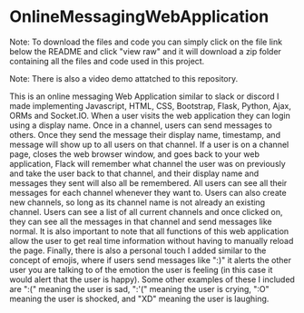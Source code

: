 # OnlineMessagingWebApplication

Note: To download the files and code you can simply click on the file link below the README and click "view raw" and it will download a zip folder containing all the files and code used in this project.

Note: There is also a video demo attatched to this repository.

This is an online messaging Web Application similar to slack or discord I made implementing Javascript, HTML, CSS, Bootstrap, Flask, Python, Ajax, ORMs and Socket.IO. When a user visits the web application they can login using a display name. Once in a channel, users can send messages to others. Once they send the message their display name, timestamp, and message will show up to all users on that channel. If a user is on a channel page, closes the web browser window, and goes back to your web application, Flack will remember what channel the user was on previously and take the user back to that channel, and their display name and messages they sent will also all be remembered. All users can see all their messages for each channel whenever they want to. Users can also create new channels, so long as its channel name is not already an existing channel. Users can see a list of all current channels and once clicked on, they can see all the messages in that channel and send messages like normal. It is also important to note that all functions of this web application allow the user to get real time information without having to manually reload the page. Finally, there is also a personal touch I added similar to the concept of emojis, where if users send messages like ":)" it alerts the other user you are talking to of the emotion the user is feeling (in this case it would alert that the user is happy). Some other examples of these I included are ":(" meaning the user is sad, ":'(" meaning the user is crying, ":O" meaning the user is shocked, and "XD" meaning the user is laughing.
